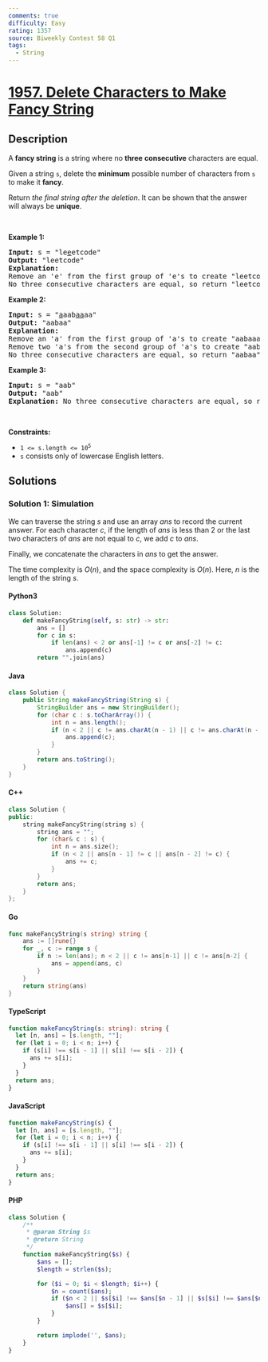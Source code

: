 ```yaml
---
comments: true
difficulty: Easy
rating: 1357
source: Biweekly Contest 58 Q1
tags:
  - String
---
```


<!-- problem:start -->

# [1957. Delete Characters to Make Fancy String](https://leetcode.com/problems/delete-characters-to-make-fancy-string)


## Description

<!-- description:start -->

<p>A <strong>fancy string</strong> is a string where no <strong>three</strong> <strong>consecutive</strong> characters are equal.</p>

<p>Given a string <code>s</code>, delete the <strong>minimum</strong> possible number of characters from <code>s</code> to make it <strong>fancy</strong>.</p>

<p>Return <em>the final string after the deletion</em>. It can be shown that the answer will always be <strong>unique</strong>.</p>

<p>&nbsp;</p>
<p><strong class="example">Example 1:</strong></p>

<pre>
<strong>Input:</strong> s = &quot;le<u>e</u>etcode&quot;
<strong>Output:</strong> &quot;leetcode&quot;
<strong>Explanation:</strong>
Remove an &#39;e&#39; from the first group of &#39;e&#39;s to create &quot;leetcode&quot;.
No three consecutive characters are equal, so return &quot;leetcode&quot;.
</pre>

<p><strong class="example">Example 2:</strong></p>

<pre>
<strong>Input:</strong> s = &quot;<u>a</u>aab<u>aa</u>aa&quot;
<strong>Output:</strong> &quot;aabaa&quot;
<strong>Explanation:</strong>
Remove an &#39;a&#39; from the first group of &#39;a&#39;s to create &quot;aabaaaa&quot;.
Remove two &#39;a&#39;s from the second group of &#39;a&#39;s to create &quot;aabaa&quot;.
No three consecutive characters are equal, so return &quot;aabaa&quot;.
</pre>

<p><strong class="example">Example 3:</strong></p>

<pre>
<strong>Input:</strong> s = &quot;aab&quot;
<strong>Output:</strong> &quot;aab&quot;
<strong>Explanation:</strong> No three consecutive characters are equal, so return &quot;aab&quot;.
</pre>

<p>&nbsp;</p>
<p><strong>Constraints:</strong></p>

<ul>
	<li><code>1 &lt;= s.length &lt;= 10<sup>5</sup></code></li>
	<li><code>s</code> consists only of lowercase English letters.</li>
</ul>

<!-- description:end -->

## Solutions

<!-- solution:start -->

### Solution 1: Simulation

We can traverse the string $s$ and use an array $\textit{ans}$ to record the current answer. For each character $c$, if the length of $\textit{ans}$ is less than $2$ or the last two characters of $\textit{ans}$ are not equal to $c$, we add $c$ to $\textit{ans}$.

Finally, we concatenate the characters in $\textit{ans}$ to get the answer.

The time complexity is $O(n)$, and the space complexity is $O(n)$. Here, $n$ is the length of the string $s$.

<!-- tabs:start -->

#### Python3

```python
class Solution:
    def makeFancyString(self, s: str) -> str:
        ans = []
        for c in s:
            if len(ans) < 2 or ans[-1] != c or ans[-2] != c:
                ans.append(c)
        return "".join(ans)
```

#### Java

```java
class Solution {
    public String makeFancyString(String s) {
        StringBuilder ans = new StringBuilder();
        for (char c : s.toCharArray()) {
            int n = ans.length();
            if (n < 2 || c != ans.charAt(n - 1) || c != ans.charAt(n - 2)) {
                ans.append(c);
            }
        }
        return ans.toString();
    }
}
```

#### C++

```cpp
class Solution {
public:
    string makeFancyString(string s) {
        string ans = "";
        for (char& c : s) {
            int n = ans.size();
            if (n < 2 || ans[n - 1] != c || ans[n - 2] != c) {
                ans += c;
            }
        }
        return ans;
    }
};
```

#### Go

```go
func makeFancyString(s string) string {
	ans := []rune{}
	for _, c := range s {
		if n := len(ans); n < 2 || c != ans[n-1] || c != ans[n-2] {
			ans = append(ans, c)
		}
	}
	return string(ans)
}
```

#### TypeScript

```ts
function makeFancyString(s: string): string {
  let [n, ans] = [s.length, ""];
  for (let i = 0; i < n; i++) {
    if (s[i] !== s[i - 1] || s[i] !== s[i - 2]) {
      ans += s[i];
    }
  }
  return ans;
}
```

#### JavaScript

```js
function makeFancyString(s) {
  let [n, ans] = [s.length, ""];
  for (let i = 0; i < n; i++) {
    if (s[i] !== s[i - 1] || s[i] !== s[i - 2]) {
      ans += s[i];
    }
  }
  return ans;
}
```

#### PHP

```php
class Solution {
    /**
     * @param String $s
     * @return String
     */
    function makeFancyString($s) {
        $ans = [];
        $length = strlen($s);

        for ($i = 0; $i < $length; $i++) {
            $n = count($ans);
            if ($n < 2 || $s[$i] !== $ans[$n - 1] || $s[$i] !== $ans[$n - 2]) {
                $ans[] = $s[$i];
            }
        }

        return implode('', $ans);
    }
}
```

<!-- tabs:end -->

<!-- solution:end -->

<!-- problem:end -->
